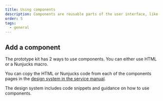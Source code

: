 ```yaml
---
title: Using components
description: Components are reusable parts of the user interface, like buttons, text inputs and checkboxes.
order: 5
tags:
  - general
---
```


## Add a component

The prototype kit has 2 ways to use components. You can either use HTML or a Nunjucks macro.

You can copy the HTML or Nunjucks code from each of the components pages in the [design system in the service manual](https://service-manual.nhs.uk/design-system).

The design system includes code snippets and guidance on how to use components.
